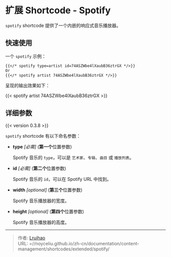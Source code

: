 # 扩展 Shortcode - Spotify


`spotify` shortcode 提供了一个内嵌的响应式音乐播放器。

<!--more-->

## 快速使用

一个 `spotify` 示例：

```markdown
{{</* spotify type=artist id=74ASZWbe4lXaubB36ztrGX */>}}
Or
{{</* spotify artist 74ASZWbe4lXaubB36ztrGX */>}}
```

呈现的输出效果如下：

{{< spotify artist 74ASZWbe4lXaubB36ztrGX >}}

## 详细参数

{{< version 0.3.8 >}}

`spotify` shortcode 有以下命名参数：

- **type** _[必需]_ (**第一个**位置参数)

    Spotify 音乐的 `type`，可以是 `艺术家`、`专辑`、`曲目` 或 `播放列表`。

- **id** _[必需]_ (**第二个**位置参数)

    Spotify 音乐的 `id`，可以在 Spotify URL 中找到。

- **width** _[optional]_ (**第三个**位置参数)

    Spotify 音乐播放器的宽度。

- **height** _[optional]_ (**第四个**位置参数)

    Spotify 音乐播放器的高度。


---

> 作者: [Lruihao](https://lruihao.cn)  
> URL: =//noyceliu.github.io/zh-cn/documentation/content-management/shortcodes/extended/spotify/  

